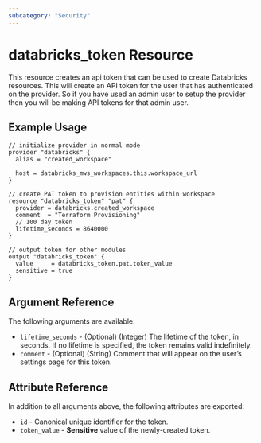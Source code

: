 ```yaml
---
subcategory: "Security"
---
```

# databricks_token Resource

This resource creates an api token that can be used to create Databricks resources. This will create an API token for the user that has authenticated on the provider. So if you have used an admin user to setup the provider then you will be making API tokens for that admin user. 

## Example Usage

```hcl
// initialize provider in normal mode
provider "databricks" {
  alias = "created_workspace"

  host = databricks_mws_workspaces.this.workspace_url
}

// create PAT token to provision entities within workspace
resource "databricks_token" "pat" {
  provider = databricks.created_workspace
  comment  = "Terraform Provisioning"
  // 100 day token
  lifetime_seconds = 8640000
}

// output token for other modules
output "databricks_token" {
  value     = databricks_token.pat.token_value
  sensitive = true
}
```

## Argument Reference

The following arguments are available:

* `lifetime_seconds` - (Optional) (Integer) The lifetime of the token, in seconds. If no lifetime is specified, the token remains valid indefinitely.
* `comment` - (Optional) (String) Comment that will appear on the user’s settings page for this token.

## Attribute Reference

In addition to all arguments above, the following attributes are exported:

* `id` - Canonical unique identifier for the token.
* `token_value` - **Sensitive** value of the newly-created token.
